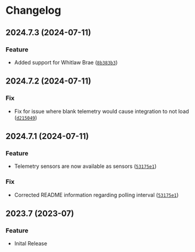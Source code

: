 # Changelog

<!--next-version-placeholder-->
## 2024.7.3 (2024-07-11)
### Feature
* Added support for Whitlaw Brae ([`8b383b3`](https://github.com/ryanbdclark/ripple_energy/commit/8b383b34866fb55f2fa7f86344ba743e8bfacec9))

## 2024.7.2 (2024-07-11)
### Fix
* Fix for issue where blank telemetry would cause integration to not load ([`d215049`](https://github.com/ryanbdclark/ripple_energy/commit/d2150496c42a106c2b94c9830c56c5aa9efe21af))

## 2024.7.1 (2024-07-11)
### Feature
* Telemetry sensors are now available as sensors ([`53175e1`](https://github.com/ryanbdclark/ripple_energy/commit/53175e1ff5249ac705b84342766442c9ce6bbe30]))

### Fix
* Corrected README information regarding polling interval ([`53175e1`](https://github.com/ryanbdclark/ripple_energy/commit/53175e1ff5249ac705b84342766442c9ce6bbe30]))


## 2023.7 (2023-07)
### Feature
* Inital Release
